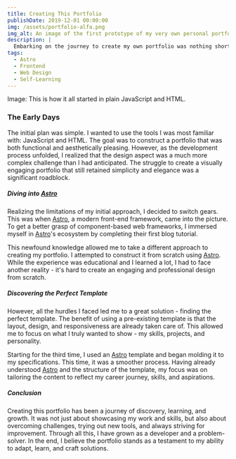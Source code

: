 ```yaml
---
title: Creating This Portfolio
publishDate: 2019-12-01 00:00:00
img: /assets/portfolio-alfa.png
img_alt: An image of the first prototype of my very own personal portfolio page.
description: |
  Embarking on the journey to create my own portfolio was nothing short of an adventure. It started from humble beginnings, with just plain JavaScript and HTML, but soon grew to something much more complex and exciting.
tags:
  - Astro
  - Frontend
  - Web Design
  - Self-Learning
---
```


Image: This is how it all started in plain JavaScript and HTML.

### The Early Days

The initial plan was simple. I wanted to use the tools I was most familiar with: JavaScript and HTML. The goal was to construct a portfolio that was both functional and aesthetically pleasing. However, as the development process unfolded, I realized that the design aspect was a much more complex challenge than I had anticipated. The struggle to create a visually engaging portfolio that still retained simplicity and elegance was a significant roadblock.

##### Diving into <a href="https://astro.build">Astro</a>

Realizing the limitations of my initial approach, I decided to switch gears. This was when <a href="https://astro.build">Astro</a>, a modern front-end framework, came into the picture. To get a better grasp of component-based web frameworks, I immersed myself in <a href="https://astro.build">Astro</a>'s ecosystem by completing their first blog tutorial.

This newfound knowledge allowed me to take a different approach to creating my portfolio. I attempted to construct it from scratch using <a href="https://astro.build">Astro</a>. While the experience was educational and I learned a lot, I had to face another reality - it's hard to create an engaging and professional design from scratch.

##### Discovering the Perfect Template

However, all the hurdles I faced led me to a great solution - finding the perfect template. The benefit of using a pre-existing template is that the layout, design, and responsiveness are already taken care of. This allowed me to focus on what I truly wanted to show - my skills, projects, and personality.

Starting for the third time, I used an <a href="https://astro.build">Astro</a> template and began molding it to my specifications. This time, it was a smoother process. Having already understood <a href="https://astro.build">Astro</a> and the structure of the template, my focus was on tailoring the content to reflect my career journey, skills, and aspirations.

##### Conclusion

Creating this portfolio has been a journey of discovery, learning, and growth. It was not just about showcasing my work and skills, but also about overcoming challenges, trying out new tools, and always striving for improvement. Through all this, I have grown as a developer and a problem-solver. In the end, I believe the portfolio stands as a testament to my ability to adapt, learn, and craft solutions.
